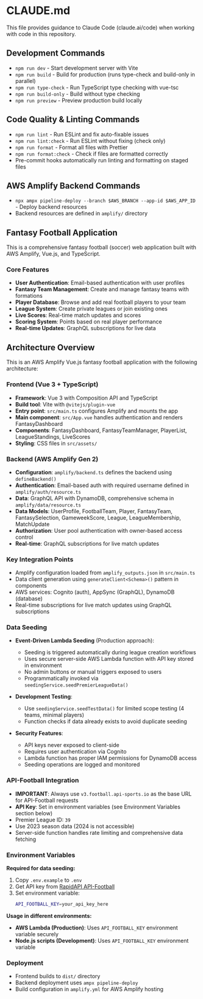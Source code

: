 # CLAUDE.md

This file provides guidance to Claude Code (claude.ai/code) when working with code in this repository.

## Development Commands

- `npm run dev` - Start development server with Vite
- `npm run build` - Build for production (runs type-check and build-only in parallel)
- `npm run type-check` - Run TypeScript type checking with vue-tsc
- `npm run build-only` - Build without type checking
- `npm run preview` - Preview production build locally

## Code Quality & Linting Commands

- `npm run lint` - Run ESLint and fix auto-fixable issues
- `npm run lint:check` - Run ESLint without fixing (check only)
- `npm run format` - Format all files with Prettier
- `npm run format:check` - Check if files are formatted correctly
- Pre-commit hooks automatically run linting and formatting on staged files

## AWS Amplify Backend Commands

- `npx ampx pipeline-deploy --branch $AWS_BRANCH --app-id $AWS_APP_ID` - Deploy backend resources
- Backend resources are defined in `amplify/` directory

## Fantasy Football Application

This is a comprehensive fantasy football (soccer) web application built with AWS Amplify, Vue.js, and TypeScript.

### Core Features

- **User Authentication**: Email-based authentication with user profiles
- **Fantasy Team Management**: Create and manage fantasy teams with formations
- **Player Database**: Browse and add real football players to your team
- **League System**: Create private leagues or join existing ones
- **Live Scores**: Real-time match updates and scores
- **Scoring System**: Points based on real player performance
- **Real-time Updates**: GraphQL subscriptions for live data

## Architecture Overview

This is an AWS Amplify Vue.js fantasy football application with the following architecture:

### Frontend (Vue 3 + TypeScript)

- **Framework**: Vue 3 with Composition API and TypeScript
- **Build tool**: Vite with `@vitejs/plugin-vue`
- **Entry point**: `src/main.ts` configures Amplify and mounts the app
- **Main component**: `src/App.vue` handles authentication and renders FantasyDashboard
- **Components**: FantasyDashboard, FantasyTeamManager, PlayerList, LeagueStandings, LiveScores
- **Styling**: CSS files in `src/assets/`

### Backend (AWS Amplify Gen 2)

- **Configuration**: `amplify/backend.ts` defines the backend using `defineBackend()`
- **Authentication**: Email-based auth with required username defined in `amplify/auth/resource.ts`
- **Data**: GraphQL API with DynamoDB, comprehensive schema in `amplify/data/resource.ts`
- **Data Models**: UserProfile, FootballTeam, Player, FantasyTeam, FantasySelection, GameweekScore, League, LeagueMembership, MatchUpdate
- **Authorization**: User pool authentication with owner-based access control
- **Real-time**: GraphQL subscriptions for live match updates

### Key Integration Points

- Amplify configuration loaded from `amplify_outputs.json` in `src/main.ts`
- Data client generation using `generateClient<Schema>()` pattern in components
- AWS services: Cognito (auth), AppSync (GraphQL), DynamoDB (database)
- Real-time subscriptions for live match updates using GraphQL subscriptions

### Data Seeding

- **Event-Driven Lambda Seeding** (Production approach):
  - Seeding is triggered automatically during league creation workflows
  - Uses secure server-side AWS Lambda function with API key stored in environment
  - No admin buttons or manual triggers exposed to users
  - Programmatically invoked via `seedingService.seedPremierLeagueData()`

- **Development Testing**:
  - Use `seedingService.seedTestData()` for limited scope testing (4 teams, minimal players)
  - Function checks if data already exists to avoid duplicate seeding

- **Security Features**:
  - API keys never exposed to client-side
  - Requires user authentication via Cognito
  - Lambda function has proper IAM permissions for DynamoDB access
  - Seeding operations are logged and monitored

### API-Football Integration

- **IMPORTANT**: Always use `v3.football.api-sports.io` as the base URL for API-Football requests
- **API Key**: Set in environment variables (see Environment Variables section below)
- Premier League ID: `39`
- Use 2023 season data (2024 is not accessible)
- Server-side function handles rate limiting and comprehensive data fetching

### Environment Variables

**Required for data seeding:**

1. Copy `.env.example` to `.env`
2. Get API key from [RapidAPI API-Football](https://rapidapi.com/api-sports/api/api-football)
3. Set environment variable:
   ```bash
   API_FOOTBALL_KEY=your_api_key_here
   ```

**Usage in different environments:**

- **AWS Lambda (Production)**: Uses `API_FOOTBALL_KEY` environment variable securely
- **Node.js scripts (Development)**: Uses `API_FOOTBALL_KEY` environment variable

### Deployment

- Frontend builds to `dist/` directory
- Backend deployment uses `ampx pipeline-deploy`
- Build configuration in `amplify.yml` for AWS Amplify hosting
